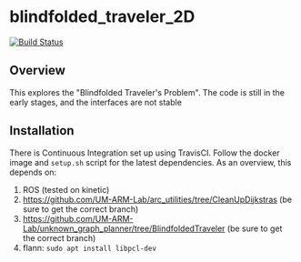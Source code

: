 # blindfolded_traveler_2D

[![Build Status](https://travis-ci.com/UM-ARM-Lab/blindfolded_traveler_2D.svg?branch=master)](https://travis-ci.com/UM-ARM-Lab/blindfolded_traveler_2D)


## Overview
This explores the "Blindfolded Traveler's Problem". The code is still in the early stages, and the interfaces are not stable

## Installation
There is Continuous Integration set up using TravisCI. Follow the docker image and `setup.sh` script for the latest dependencies.
As an overview, this depends on:

1. ROS (tested on kinetic)
1. https://github.com/UM-ARM-Lab/arc_utilities/tree/CleanUpDijkstras (be sure to get the correct branch)
2. https://github.com/UM-ARM-Lab/unknown_graph_planner/tree/BlindfoldedTraveler (be sure to get the correct branch)
3. flann: `sudo apt install libpcl-dev`
